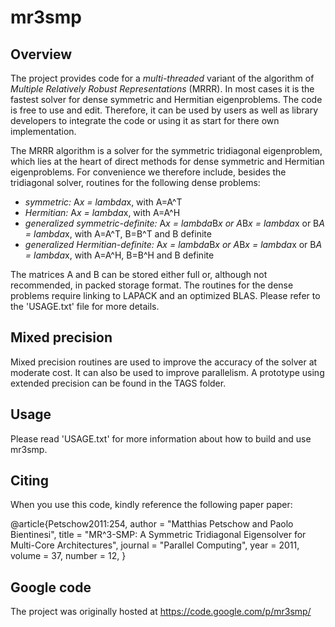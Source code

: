 # mr3smp

## Overview

The project provides code for a _multi-threaded_ variant of the algorithm of
_Multiple Relatively Robust Representations_ (MRRR). In most cases it is the
fastest solver for dense symmetric and Hermitian eigenproblems. The code is
free to use and edit. Therefore, it can be used by users as well as library
developers to integrate the code or using it as start for there own
implementation. 

The MRRR algorithm is a solver for the symmetric tridiagonal eigenproblem, which lies at the heart of direct methods for dense symmetric and Hermitian eigenproblems. For convenience we therefore include, besides the tridiagonal solver, routines for the following dense problems:
 * _symmetric:_ A*x = lambda*x, with A=A^T
 * _Hermitian:_ A*x = lambda*x, with A=A^H
 * _generalized symmetric-definite:_ A*x = lambda*B*x or A*B*x = lambda*x or B*A =  lambda*x, with A=A^T, B=B^T and B definite
 * _generalized Hermitian-definite:_ A*x = lambda*B*x or A*B*x = lambda*x or B*A = lambda*x, with A=A^H, B=B^H and B definite

The matrices A and B can be stored either full or, although not recommended, in packed storage format. The routines for the dense problems require linking to LAPACK and an optimized BLAS. Please refer to the 'USAGE.txt' file for more details.


## Mixed precision 

Mixed precision routines are used to improve the accuracy of the solver at
moderate cost. It can also be used to improve parallelism. A prototype using
extended precision can be found in the TAGS folder.


## Usage

Please read 'USAGE.txt' for more information about how to build and use mr3smp.


## Citing 

When you use this code, kindly reference the following paper paper:

@article{Petschow2011:254,
author  = "Matthias Petschow and Paolo Bientinesi",
title   = "MR^3-SMP: A Symmetric Tridiagonal Eigensolver for Multi-Core Architectures",
journal = "Parallel Computing",
year    = 2011,
volume  = 37,
number  = 12,
}


## Google code

The project was originally hosted at https://code.google.com/p/mr3smp/
